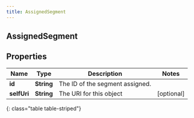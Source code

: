 ```yaml
---
title: AssignedSegment
---
```

## AssignedSegment


## Properties

| Name | Type | Description | Notes |
| ------------ | ------------- | ------------- | ------------- |
| **id** | <!----><!---->**String**<!----> | The ID of the segment assigned. |  |
| **selfUri** | <!----><!---->**String**<!----> | The URI for this object |  [optional] |
{: class="table table-striped"}



